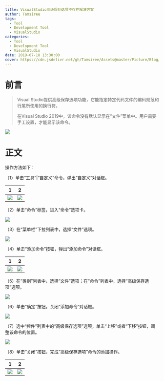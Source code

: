 ```yaml
---
title: VisualStudio高级保存选项不存在解决方案
author: Tamsiree
tags:
  - Tool
  - Development Tool
  - VisualStudio
categories:
  - Tool
  - Development Tool
  - VisualStudio
date: 2019-07-18 13:30:00
cover: https://cdn.jsdelivr.net/gh/Tamsiree/Assets@master/Picture/Blog/Cover/wallhaven-495wxx.jpg
---
```


# 前言
> Visual Studio提供高级保存选项功能，它能指定特定代码文件的编码规范和行尾所使用的换行符。
> 
> 在Visual Studio 2019中，该命令没有默认显示在“文件”菜单中。用户需要手工设置，才能显示该命令。

![](https://cdn.jsdelivr.net/gh/Tamsiree/Assets@master/DeskTop/202925-1567427365c256.jpg)

<!-- more -->

# 正文

操作方法如下：

（1）单击“工具”|“自定义”命令，弹出“自定义”对话框。

|1|2|
| - | - |
|<img src="https://cdn.jsdelivr.net/gh/Tamsiree/Assets@master/Picture/Blog/Post/pasted-0.png">|<img src="https://cdn.jsdelivr.net/gh/Tamsiree/Assets@master/Picture/Blog/Post/pasted-1.png">|

（2）单击“命令”标签，进入“命令”选项卡。

<img src="https://cdn.jsdelivr.net/gh/Tamsiree/Assets@master/Picture/Blog/Post/pasted-2.png">

（3）在“菜单栏”下拉列表中，选择“文件”选项。


<img src="https://cdn.jsdelivr.net/gh/Tamsiree/Assets@master/Picture/Blog/Post/pasted-3.png">

（4）单击“添加命令”按钮，弹出“添加命令”对话框。

|1|2|
| - | - |
|<img src="https://cdn.jsdelivr.net/gh/Tamsiree/Assets@master/Picture/Blog/Post/pasted-4.png">|<img src="https://cdn.jsdelivr.net/gh/Tamsiree/Assets@master/Picture/Blog/Post/pasted-5.png">|

（5）在“类别”列表中，选择“文件”选项；在“命令”列表中，选择“高级保存选项”选项。

<img src="https://cdn.jsdelivr.net/gh/Tamsiree/Assets@master/Picture/Blog/Post/pasted-6.png">

（6）单击“确定”按钮，关闭“添加命令”对话框。

<img src="https://cdn.jsdelivr.net/gh/Tamsiree/Assets@master/Picture/Blog/Post/pasted-7.png">

（7）选中“控件”列表中的“高级保存选项”选项，单击“上移”或者“下移”按钮，调整该命令的位置。

<img src="https://cdn.jsdelivr.net/gh/Tamsiree/Assets@master/Picture/Blog/Post/pasted-8.png">

（8）单击“关闭”按钮，完成“高级保存选项”命令的添加操作。

|1|2|
| - | - |
|<img src="https://cdn.jsdelivr.net/gh/Tamsiree/Assets@master/Picture/Blog/Post/pasted-9.png">|<img src="https://cdn.jsdelivr.net/gh/Tamsiree/Assets@master/Picture/Blog/Post/pasted-10.png">|